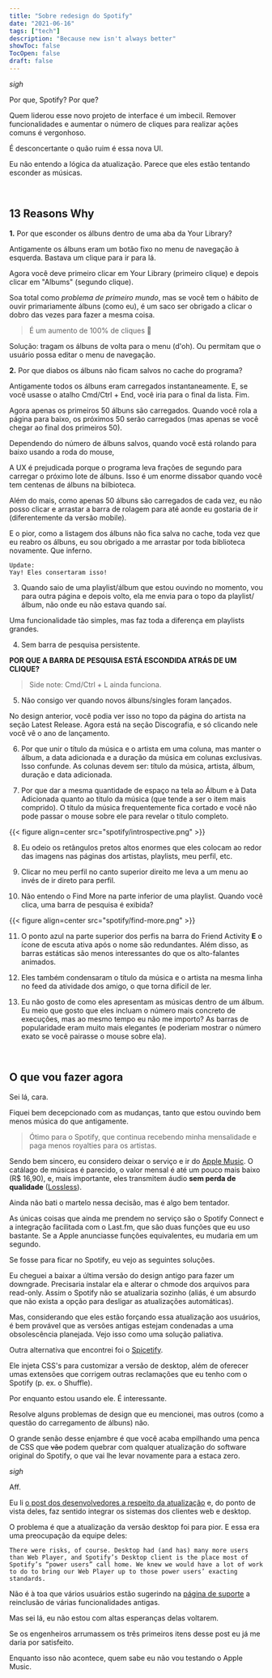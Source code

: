 ```yaml
---
title: "Sobre redesign do Spotify"
date: "2021-06-16"
tags: ["tech"]
description: "Because new isn't always better"
showToc: false
TocOpen: false
draft: false
---
```


*sigh*

Por que, Spotify? Por que?

Quem liderou esse novo projeto de interface é um imbecil. Remover funcionalidades e aumentar o número de cliques para realizar ações comuns é vergonhoso.

É desconcertante o quão ruim é essa nova UI.

Eu não entendo a lógica da atualização. Parece que eles estão tentando esconder as músicas.

&nbsp;
&nbsp;

## 13 Reasons Why

**1.** Por que esconder os álbuns dentro de uma aba da Your Library?

Antigamente os álbuns eram um botão fixo no menu de navegação à esquerda. Bastava um clique para ir para lá.

Agora você deve primeiro clicar em Your Library (primeiro clique) e depois clicar em "Albums" (segundo clique). 

Soa total como *problema de primeiro mundo*, mas se você tem o hábito de ouvir primariamente álbuns (como eu), é um saco ser obrigado a clicar o dobro das vezes para fazer a mesma coisa. 

> É um aumento de 100% de cliques :woozy_face:

Solução: tragam os álbuns de volta para o menu (d'oh). Ou permitam que o usuário possa editar o menu de navegação.

**2.** Por que diabos os álbuns não ficam salvos no cache do programa?

Antigamente todos os álbuns eram carregados instantaneamente. E, se você usasse o atalho Cmd/Ctrl + End, você iria para o final da lista. Fim.

Agora apenas os primeiros 50 álbuns são carregados. Quando você rola a página para baixo, os próximos 50 serão carregados (mas apenas se você chegar ao final dos primeiros 50). 

Dependendo do número de álbuns salvos, quando você está rolando para baixo usando a roda do mouse, 

A UX é prejudicada porque o programa leva frações de segundo para carregar o próximo lote de álbuns. Isso é um enorme dissabor quando você tem centenas de álbuns na bilbioteca. 

Além do mais, como apenas 50 álbuns são carregados de cada vez, eu não posso clicar e arrastar a barra de rolagem para até aonde eu gostaria de ir (diferentemente da versão mobile). 

E o pior, como a listagem dos álbuns não fica salva no cache, toda vez que eu reabro os álbuns, eu sou obrigado a me arrastar por toda biblioteca novamente. Que inferno.

```
Update:
Yay! Eles consertaram isso!
```

3. Quando saio de uma playlist/álbum que estou ouvindo no momento, vou para outra página e depois volto, ela me envia para o topo da playlist/álbum, não onde eu não estava quando saí.

Uma funcionalidade tão simples, mas faz toda a diferença em playlists grandes.

4. Sem barra de pesquisa persistente.

**POR QUE A BARRA DE PESQUISA ESTÁ ESCONDIDA ATRÁS DE UM CLIQUE?**

> Side note: Cmd/Ctrl + L ainda funciona.

5. Não consigo ver quando novos álbuns/singles foram lançados.

No design anterior, você podia ver isso no topo da página do artista na seção Latest Release. Agora está na seção Discografia, e só clicando nele você vê o ano de lançamento.

6. Por que unir o título da música e o artista em uma coluna, mas manter o álbum, a data adicionada e a duração da música em colunas exclusivas. Isso confunde. As colunas devem ser: título da música, artista, álbum, duração e data adicionada.

7. Por que dar a mesma quantidade de espaço na tela ao Álbum e à Data Adicionada quanto ao título da música (que tende a ser o item mais comprido). O título da música frequentemente fica cortado e você não pode passar o mouse sobre ele para revelar o título completo.

{{< figure align=center src="spotify/introspective.png" >}}

8. Eu odeio os retângulos pretos altos enormes que eles colocam ao redor das imagens nas páginas dos artistas, playlists, meu perfil, etc. 

9. Clicar no meu perfil no canto superior direito me leva a um menu ao invés de ir direto para perfil.

10.  Não entendo o Find More na parte inferior de uma playlist. Quando você clica, uma barra de pesquisa é exibida? 

{{< figure align=center src="spotify/find-more.png" >}}

11.  O ponto azul na parte superior dos perfis na barra do Friend Activity **E** o ícone de escuta ativa após o nome são redundantes. Além disso, as barras estáticas são menos interessantes do que os alto-falantes animados.

12.  Eles também condensaram o título da música e o artista na mesma linha no feed da atividade dos amigo, o que torna difícil de ler.

13.  Eu não gosto de como eles apresentam as músicas dentro de um álbum. Eu meio que gosto que eles incluam o número mais concreto de execuções, mas ao mesmo tempo eu não me importo? As barras de popularidade eram muito mais elegantes (e poderiam mostrar o número exato se você pairasse o mouse sobre ela).

&nbsp;
&nbsp;

## O que vou fazer agora

Sei lá, cara.

Fiquei bem decepcionado com as mudanças, tanto que estou ouvindo bem menos música do que antigamente.

> Ótimo para o Spotify, que continua recebendo minha mensalidade e paga menos royalties para os artistas.

Sendo bem sincero, eu considero deixar o serviço e ir do [Apple Music](https://music.apple.com/br/). O catálago de músicas é parecido, o valor mensal é até um pouco mais baixo (R$ 16,90), e, mais importante, eles transmitem áudio **sem perda de qualidade** ([Lossless](https://www.apple.com/br/newsroom/2021/05/apple-music-announces-spatial-audio-and-lossless-audio/)).

Ainda não bati o martelo nessa decisão, mas é algo bem tentador.

As únicas coisas que ainda me prendem no serviço são o Spotify Connect e a integração facilitada com o Last.fm, que são duas funções que eu uso bastante. Se a Apple anunciasse funções equivalentes, eu mudaria em um segundo.

Se fosse para ficar no Spotify, eu vejo as seguintes soluções.

Eu cheguei a baixar a última versão do design antigo para fazer um downgrade. Precisaria instalar ela e alterar o chmode dos arquivos para read-only. Assim o Spotify não se atualizaria sozinho (aliás, é um absurdo que não exista a opção para desligar as atualizações automáticas).

Mas, considerando que eles estão forçando essa atualização aos usuários, é bem provável que as versões antigas estejam condenadas a uma obsolescência planejada. Vejo isso como uma solução paliativa.

Outra alternativa que encontrei foi o [Spicetify](https://github.com/khanhas/spicetify-cli). 

Ele injeta CSS's para customizar a versão de desktop, além de oferecer umas extensões que corrigem outras reclamações que eu tenho com o Spotify (p. ex. o Shuffle).

Por enquanto estou usando ele. É interessante.

Resolve alguns problemas de design que eu mencionei, mas outros (como a questão do carregamento de álbuns) não.

O grande senão desse enjambre é que você acaba empilhando uma penca de CSS que ~~vão~~ podem quebrar com qualquer atualização do software original do Spotify, o que vai lhe levar novamente para a estaca zero.

*sigh*

Aff.

Eu li [o post dos desenvolvedores a respeito da atualização](https://engineering.atspotify.com/2021/04/07/building-the-future-of-our-desktop-apps/) e, do ponto de vista deles, faz sentido integrar os sistemas dos clientes web e desktop.

O problema é que a atualização da versão desktop foi para pior. E essa era uma preocupação da equipe deles:

```There were risks, of course. Desktop had (and has) many more users than Web Player, and Spotify’s Desktop client is the place most of Spotify’s “power users” call home. We knew we would have a lot of work to do to bring our Web Player up to those power users’ exacting standards.```

Não é à toa que vários usuários estão sugerindo na [página de suporte](https://community.spotify.com/t5/Ideas/ct-p/newideas) a reinclusão de várias funcionalidades antigas.

Mas sei lá, eu não estou com altas esperanças delas voltarem.

Se os engenheiros arrumassem os três primeiros itens desse post eu já me daria por satisfeito.

Enquanto isso não acontece, quem sabe eu não vou testando o Apple Music.